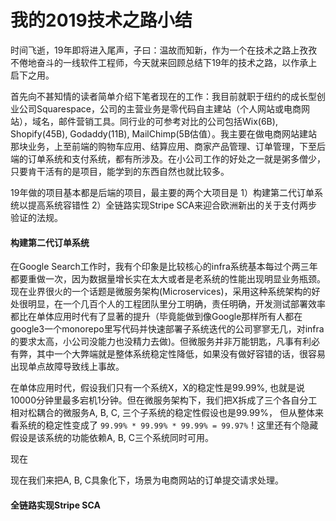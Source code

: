 # 我的2019技术之路小结

时间飞逝，19年即将进入尾声，子曰：温故而知新，作为一个在技术之路上孜孜不倦地奋斗的一线软件工程师，今天就来回顾总结下19年的技术之路，以作承上启下之用。

首先向不甚知情的读者简单介绍下笔者现在的工作：我目前就职于纽约的成长型创业公司Squarespace，公司的主营业务是零代码自主建站（个人网站或电商网站），域名，邮件营销工具。同行业的可参考对比的公司包括Wix\(6B\), Shopify\(45B\), Godaddy\(11B\), MailChimp\(5B估值）。我主要在做电商网站建站那块业务，上至前端的购物车应用、结算应用、商家产品管理、订单管理，下至后端的订单系统和支付系统，都有所涉及。在小公司工作的好处之一就是粥多僧少，只要肯干活有的是项目，能学到的东西自然也就比较多。

19年做的项目基本都是后端的项目，最主要的两个大项目是 1）构建第二代订单系统以提高系统容错性 2）全链路实现Stripe SCA来迎合欧洲新出的关于支付两步验证的法规。

#### 

#### 构建第二代订单系统

在Google Search工作时，我有个印象是比较核心的infra系统基本每过个两三年都要重做一次，因为数据量增长实在太大或者是老系统的性能出现明显业务瓶颈。现在业界很火的一个话题是微服务架构\(Microservices\)，采用这种系统架构的好处很明显，在一个几百个人的工程团队里分工明确，责任明确，开发测试部署效率都比在单体应用时代有了显著的提升（毕竟能做到像Google那样所有人都在google3一个monorepo里写代码并快速部署子系统迭代的公司寥寥无几，对infra的要求太高，小公司没能力也没精力去做\)。但微服务并非万能钥匙，凡事有利必有弊，其中一个大弊端就是整体系统稳定性降低，如果没有做好容错的话，很容易出现单点故障导致线上事故。

在单体应用时代，假设我们只有一个系统X，X的稳定性是99.99%, 也就是说10000分钟里最多宕机1分钟。但在微服务架构下，我们把X拆成了三个各自分工相对松耦合的微服务A, B, C, 三个子系统的稳定性假设也是99.99%， 但从整体来看系统的稳定性变成了 `99.99% * 99.99% * 99.99% = 99.97%`！这里还有个隐藏假设是该系统的功能依赖A, B, C三个系统同时可用。

现在

现在我们来把A, B, C具象化下，场景为电商网站的订单提交请求处理。 

#### 全链路实现Stripe SCA

